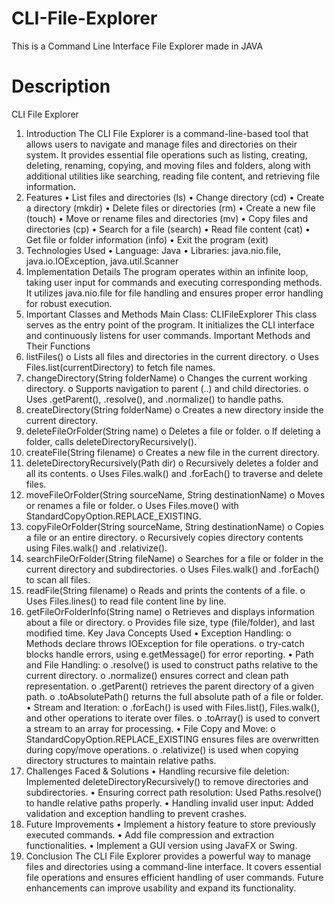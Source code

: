 # CLI-File-Explorer
This is a Command Line Interface File Explorer made in JAVA

# Description
CLI File Explorer
1. Introduction
The CLI File Explorer is a command-line-based tool that allows users to navigate and manage files and directories on their system. It provides essential file operations such as listing, creating, deleting, renaming, copying, and moving files and folders, along with additional utilities like searching, reading file content, and retrieving file information.
2. Features
•	List files and directories (ls)
•	Change directory (cd)
•	Create a directory (mkdir)
•	Delete files or directories (rm)
•	Create a new file (touch)
•	Move or rename files and directories (mv)
•	Copy files and directories (cp)
•	Search for a file (search)
•	Read file content (cat)
•	Get file or folder information (info)
•	Exit the program (exit)
3. Technologies Used
•	Language: Java
•	Libraries: java.nio.file, java.io.IOException, java.util.Scanner
4. Implementation Details
The program operates within an infinite loop, taking user input for commands and executing corresponding methods. It utilizes java.nio.file for file handling and ensures proper error handling for robust execution.
5. Important Classes and Methods
Main Class: CLIFileExplorer
This class serves as the entry point of the program. It initializes the CLI interface and continuously listens for user commands.
Important Methods and Their Functions
1.	listFiles()
o	Lists all files and directories in the current directory.
o	Uses Files.list(currentDirectory) to fetch file names.
2.	changeDirectory(String folderName)
o	Changes the current working directory.
o	Supports navigation to parent (..) and child directories.
o	Uses .getParent(), .resolve(), and .normalize() to handle paths.
3.	createDirectory(String folderName)
o	Creates a new directory inside the current directory.
4.	deleteFileOrFolder(String name)
o	Deletes a file or folder.
o	If deleting a folder, calls deleteDirectoryRecursively().
5.	createFile(String filename)
o	Creates a new file in the current directory.
6.	deleteDirectoryRecursively(Path dir)
o	Recursively deletes a folder and all its contents.
o	Uses Files.walk() and .forEach() to traverse and delete files.
7.	moveFileOrFolder(String sourceName, String destinationName)
o	Moves or renames a file or folder.
o	Uses Files.move() with StandardCopyOption.REPLACE_EXISTING.
8.	copyFileOrFolder(String sourceName, String destinationName)
o	Copies a file or an entire directory.
o	Recursively copies directory contents using Files.walk() and .relativize().
9.	searchFileOrFolder(String fileName)
o	Searches for a file or folder in the current directory and subdirectories.
o	Uses Files.walk() and .forEach() to scan all files.
10.	readFile(String filename)
o	Reads and prints the contents of a file.
o	Uses Files.lines() to read file content line by line.
11.	getFileOrFolderInfo(String name)
o	Retrieves and displays information about a file or directory.
o	Provides file size, type (file/folder), and last modified time.
Key Java Concepts Used
•	Exception Handling:
o	Methods declare throws IOException for file operations.
o	try-catch blocks handle errors, using e.getMessage() for error reporting.
•	Path and File Handling:
o	.resolve() is used to construct paths relative to the current directory.
o	.normalize() ensures correct and clean path representation.
o	.getParent() retrieves the parent directory of a given path.
o	.toAbsolutePath() returns the full absolute path of a file or folder.
•	Stream and Iteration:
o	.forEach() is used with Files.list(), Files.walk(), and other operations to iterate over files.
o	.toArray() is used to convert a stream to an array for processing.
•	File Copy and Move:
o	StandardCopyOption.REPLACE_EXISTING ensures files are overwritten during copy/move operations.
o	.relativize() is used when copying directory structures to maintain relative paths.
6. Challenges Faced & Solutions
•	Handling recursive file deletion: Implemented deleteDirectoryRecursively() to remove directories and subdirectories.
•	Ensuring correct path resolution: Used Paths.resolve() to handle relative paths properly.
•	Handling invalid user input: Added validation and exception handling to prevent crashes.
7. Future Improvements
•	Implement a history feature to store previously executed commands.
•	Add file compression and extraction functionalities.
•	Implement a GUI version using JavaFX or Swing.
8. Conclusion
The CLI File Explorer provides a powerful way to manage files and directories using a command-line interface. It covers essential file operations and ensures efficient handling of user commands. Future enhancements can improve usability and expand its functionality.


